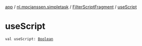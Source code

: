 [app](../../index.md) / [nl.mpcjanssen.simpletask](../index.md) / [FilterScriptFragment](index.md) / [useScript](.)

# useScript

`val useScript: `[`Boolean`](https://kotlinlang.org/api/latest/jvm/stdlib/kotlin/-boolean/index.html)